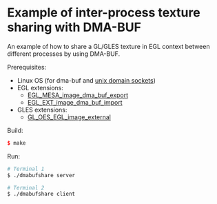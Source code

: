# Example of inter-process texture sharing with DMA-BUF

An example of how to share a GL/GLES texture in EGL context between different processes by using DMA-BUF.

Prerequisites:

  - Linux OS (for dma-buf and [unix domain sockets](https://en.wikipedia.org/wiki/Unix_domain_socket))
  - EGL extensions:
    - [EGL_MESA_image_dma_buf_export](https://www.khronos.org/registry/EGL/extensions/MESA/EGL_MESA_image_dma_buf_export.txt)
    - [EGL_EXT_image_dma_buf_import](https://www.khronos.org/registry/EGL/extensions/EXT/EGL_EXT_image_dma_buf_import.txt)
  - GLES extensions:
    - [GL_OES_EGL_image_external](https://www.khronos.org/registry/OpenGL/extensions/OES/OES_EGL_image_external.txt)

Build:

``` c++
$ make
```

Run:

``` bash
# Terminal 1
$ ./dmabufshare server

# Terminal 2
$ ./dmabufshare client
```